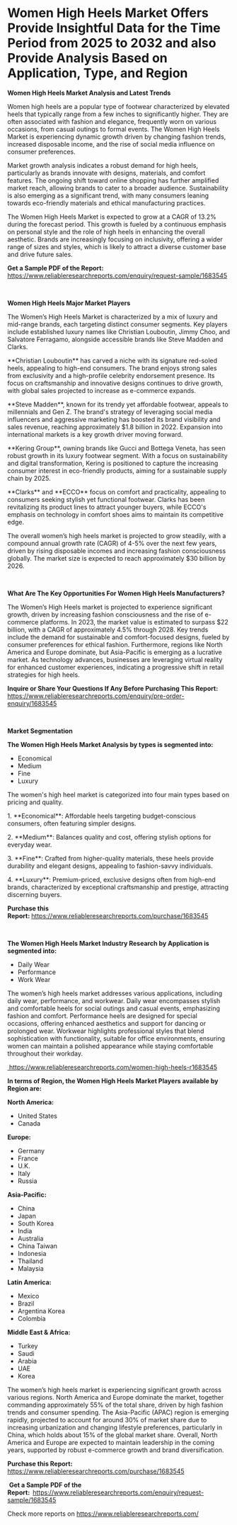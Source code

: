 <p><h1>Women High Heels Market Offers Provide Insightful Data for the Time Period from 2025 to 2032 and also Provide Analysis Based on Application, Type, and Region</h1></p><p><strong>Women High Heels Market Analysis and Latest Trends</strong></p>
<p><p>Women high heels are a popular type of footwear characterized by elevated heels that typically range from a few inches to significantly higher. They are often associated with fashion and elegance, frequently worn on various occasions, from casual outings to formal events. The Women High Heels Market is experiencing dynamic growth driven by changing fashion trends, increased disposable income, and the rise of social media influence on consumer preferences.</p><p>Market growth analysis indicates a robust demand for high heels, particularly as brands innovate with designs, materials, and comfort features. The ongoing shift toward online shopping has further amplified market reach, allowing brands to cater to a broader audience. Sustainability is also emerging as a significant trend, with many consumers leaning towards eco-friendly materials and ethical manufacturing practices.</p><p>The Women High Heels Market is expected to grow at a CAGR of 13.2% during the forecast period. This growth is fueled by a continuous emphasis on personal style and the role of high heels in enhancing the overall aesthetic. Brands are increasingly focusing on inclusivity, offering a wider range of sizes and styles, which is likely to attract a diverse customer base and drive future sales.</p></p>
<p><strong>Get a Sample PDF of the Report:&nbsp;</strong> <a href="https://www.reliableresearchreports.com/enquiry/request-sample/1683545?utm_campaign=2743&utm_medium=2&utm_source=Github&utm_content=ia&utm_term=04042025&utm_id=women-high-heels">https://www.reliableresearchreports.com/enquiry/request-sample/1683545</a></p>
<p>&nbsp;</p>
<p><strong>Women High Heels Major Market Players</strong></p>
<p><p>The Women’s High Heels Market is characterized by a mix of luxury and mid-range brands, each targeting distinct consumer segments. Key players include established luxury names like Christian Louboutin, Jimmy Choo, and Salvatore Ferragamo, alongside accessible brands like Steve Madden and Clarks.</p><p>**Christian Louboutin** has carved a niche with its signature red-soled heels, appealing to high-end consumers. The brand enjoys strong sales from exclusivity and a high-profile celebrity endorsement presence. Its focus on craftsmanship and innovative designs continues to drive growth, with global sales projected to increase as e-commerce expands.</p><p>**Steve Madden**, known for its trendy yet affordable footwear, appeals to millennials and Gen Z. The brand's strategy of leveraging social media influencers and aggressive marketing has boosted its brand visibility and sales revenue, reaching approximately $1.8 billion in 2022. Expansion into international markets is a key growth driver moving forward.</p><p>**Kering Group**, owning brands like Gucci and Bottega Veneta, has seen robust growth in its luxury footwear segment. With a focus on sustainability and digital transformation, Kering is positioned to capture the increasing consumer interest in eco-friendly products, aiming for a sustainable supply chain by 2025.</p><p>**Clarks** and **ECCO** focus on comfort and practicality, appealing to consumers seeking stylish yet functional footwear. Clarks has been revitalizing its product lines to attract younger buyers, while ECCO's emphasis on technology in comfort shoes aims to maintain its competitive edge.</p><p>The overall women’s high heels market is projected to grow steadily, with a compound annual growth rate (CAGR) of 4-5% over the next few years, driven by rising disposable incomes and increasing fashion consciousness globally. The market size is expected to reach approximately $30 billion by 2026.</p></p>
<p>&nbsp;</p>
<p><strong>What Are The Key Opportunities For Women High Heels Manufacturers?</strong></p>
<p><p>The Women’s High Heels market is projected to experience significant growth, driven by increasing fashion consciousness and the rise of e-commerce platforms. In 2023, the market value is estimated to surpass $22 billion, with a CAGR of approximately 4.5% through 2028. Key trends include the demand for sustainable and comfort-focused designs, fueled by consumer preferences for ethical fashion. Furthermore, regions like North America and Europe dominate, but Asia-Pacific is emerging as a lucrative market. As technology advances, businesses are leveraging virtual reality for enhanced customer experiences, indicating a progressive shift in retail strategies for high heels.</p></p>
<p><strong>Inquire or Share Your Questions If Any Before Purchasing This Report:</strong> <a href="https://www.reliableresearchreports.com/enquiry/pre-order-enquiry/1683545?utm_campaign=2743&utm_medium=2&utm_source=Github&utm_content=ia&utm_term=04042025&utm_id=women-high-heels">https://www.reliableresearchreports.com/enquiry/pre-order-enquiry/1683545</a></p>
<p>&nbsp;</p>
<p><strong>Market Segmentation</strong></p>
<p><strong>The Women High Heels Market Analysis by types is segmented into:</strong></p>
<p><ul><li>Economical</li><li>Medium</li><li>Fine</li><li>Luxury</li></ul></p>
<p><p>The women's high heel market is categorized into four main types based on pricing and quality. </p><p>1. **Economical**: Affordable heels targeting budget-conscious consumers, often featuring simpler designs.</p><p>  </p><p>2. **Medium**: Balances quality and cost, offering stylish options for everyday wear.</p><p>3. **Fine**: Crafted from higher-quality materials, these heels provide durability and elegant designs, appealing to fashion-savvy individuals.</p><p>4. **Luxury**: Premium-priced, exclusive designs often from high-end brands, characterized by exceptional craftsmanship and prestige, attracting discerning buyers.</p></p>
<p><strong>Purchase this Report:&nbsp;</strong><a href="https://www.reliableresearchreports.com/purchase/1683545?utm_campaign=2743&utm_medium=2&utm_source=Github&utm_content=ia&utm_term=04042025&utm_id=women-high-heels">https://www.reliableresearchreports.com/purchase/1683545</a></p>
<p>&nbsp;</p>
<p><strong>The Women High Heels Market Industry Research by Application is segmented into:</strong></p>
<p><ul><li>Daily Wear</li><li>Performance</li><li>Work Wear</li></ul></p>
<p><p>The women’s high heels market addresses various applications, including daily wear, performance, and workwear. Daily wear encompasses stylish and comfortable heels for social outings and casual events, emphasizing fashion and comfort. Performance heels are designed for special occasions, offering enhanced aesthetics and support for dancing or prolonged wear. Workwear highlights professional styles that blend sophistication with functionality, suitable for office environments, ensuring women can maintain a polished appearance while staying comfortable throughout their workday.</p></p>
<p><a href="https://www.reliableresearchreports.com/women-high-heels-r1683545?utm_campaign=2743&utm_medium=2&utm_source=Github&utm_content=ia&utm_term=04042025&utm_id=women-high-heels">&nbsp;https://www.reliableresearchreports.com/women-high-heels-r1683545</a></p>
<p><strong>In terms of Region, the Women High Heels Market Players available by Region are:</strong></p>
<p>
    <p> <strong> North America: </strong>
        <ul>
            <li>United States</li>
            <li>Canada</li>
        </ul>
        </p> 
    <p> <strong> Europe: </strong>
        <ul>
            <li>Germany</li>
            <li>France</li>
            <li>U.K.</li>
            <li>Italy</li>
            <li>Russia</li>
        </ul>
        </p> 
    <p> <strong> Asia-Pacific: </strong>
        <ul>
            <li>China</li>
            <li>Japan</li>
            <li>South Korea</li>
            <li>India</li>
            <li>Australia</li>
            <li>China Taiwan</li>
            <li>Indonesia</li>
            <li>Thailand</li>
            <li>Malaysia</li>
        </ul>
        </p> 
    <p> <strong> Latin America: </strong>
        <ul>
            <li>Mexico</li>
            <li>Brazil</li>
            <li>Argentina Korea</li>
            <li>Colombia</li>
        </ul>
        </p> 
    <p> <strong> Middle East & Africa: </strong>
        <ul>
            <li>Turkey</li>
            <li>Saudi</li>
            <li>Arabia</li>
            <li>UAE</li>
            <li>Korea</li>
        </ul>
    </p>
    </p>
<p><p>The women’s high heels market is experiencing significant growth across various regions. North America and Europe dominate the market, together commanding approximately 55% of the total share, driven by high fashion trends and consumer spending. The Asia-Pacific (APAC) region is emerging rapidly, projected to account for around 30% of market share due to increasing urbanization and changing lifestyle preferences, particularly in China, which holds about 15% of the global market share. Overall, North America and Europe are expected to maintain leadership in the coming years, supported by robust e-commerce growth and brand diversification.</p></p>
<p><strong>Purchase this Report: </strong><a href="https://www.reliableresearchreports.com/purchase/1683545?utm_campaign=2743&utm_medium=2&utm_source=Github&utm_content=ia&utm_term=04042025&utm_id=women-high-heels">https://www.reliableresearchreports.com/purchase/1683545</a></p>
<p>&nbsp;<strong>Get a Sample PDF of the Report:&nbsp;&nbsp;</strong><a href="https://www.reliableresearchreports.com/enquiry/request-sample/1683545?utm_campaign=2743&utm_medium=2&utm_source=Github&utm_content=ia&utm_term=04042025&utm_id=women-high-heels">https://www.reliableresearchreports.com/enquiry/request-sample/1683545</a></p>
<p><strong></strong></p>
<p>Check more reports on <a href="https://www.reliableresearchreports.com/?utm_campaign=2743&utm_medium=2&utm_source=Github&utm_content=ia&utm_term=04042025&utm_id=women-high-heels">https://www.reliableresearchreports.com/</a></p>